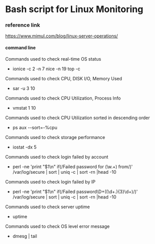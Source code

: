 Bash script for Linux Monitoring
=============

### reference link

<https://www.mimul.com/blog/linux-server-operations/>

#### command line

Commands used to check real-time OS status

* ionice -c 2 -n 7 nice -n 19 top -c

Commands used to check CPU, DISK I/O, Memory Used

* sar -u 3 10

Commands used to check CPU Utilization, Process Info

* vmstat 1 10 

Commands used to check CPU Utilization sorted in descending order

* ps aux --sort=-%cpu

Commands used to check storage performance 

* iostat -dx 5 

Commands used to check login failed by account

* perl -ne 'print "$1\n" if(/Failed password for (\w.+) from/)' /var/log/secure | sort | uniq -c | sort -rn |head -10

Commands used to check login failed by IP

* perl -ne 'print "$1\n" if(/Failed password\D+((\d+\.){3}\d+)/)' /var/log/secure | sort | uniq -c | sort -rn |head -10

Commands used to check server uptime

* uptime

Commands used to check OS level error message

* dmesg | tail
 

